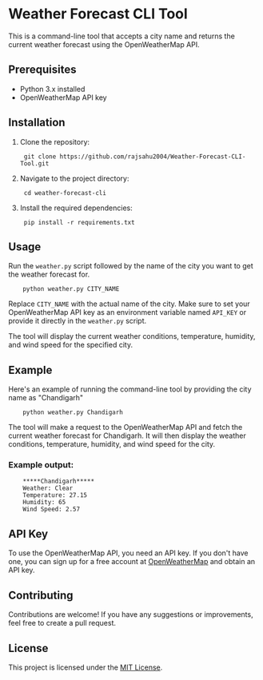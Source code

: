# Weather Forecast CLI Tool

This is a command-line tool that accepts a city name and returns the current weather forecast using the OpenWeatherMap API.

## Prerequisites

- Python 3.x installed
- OpenWeatherMap API key

## Installation

1. Clone the repository:

        git clone https://github.com/rajsahu2004/Weather-Forecast-CLI-Tool.git

2. Navigate to the project directory:

        cd weather-forecast-cli

3. Install the required dependencies:

        pip install -r requirements.txt

## Usage

Run the `weather.py` script followed by the name of the city you want to get the weather forecast for.

        python weather.py CITY_NAME

Replace `CITY_NAME` with the actual name of the city. Make sure to set your OpenWeatherMap API key as an environment variable named `API_KEY` or provide it directly in the `weather.py` script.

The tool will display the current weather conditions, temperature, humidity, and wind speed for the specified city.

## Example

Here's an example of running the command-line tool by providing the city name as "Chandigarh"

        python weather.py Chandigarh

The tool will make a request to the OpenWeatherMap API and fetch the current weather forecast for Chandigarh. It will then display the weather conditions, temperature, humidity, and wind speed for the city.

### Example output:

        *****Chandigarh*****
        Weather: Clear
        Temperature: 27.15
        Humidity: 65
        Wind Speed: 2.57

## API Key

To use the OpenWeatherMap API, you need an API key. If you don't have one, you can sign up for a free account at [OpenWeatherMap](https://openweathermap.org/) and obtain an API key.

## Contributing

Contributions are welcome! If you have any suggestions or improvements, feel free to create a pull request.

## License

This project is licensed under the [MIT License](LICENSE).

